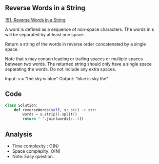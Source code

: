 ## Reverse Words in a String

[151. Reverse Words in a String](https://leetcode.com/problems/reverse-words-in-a-string)

A word is defined as a sequence of non-space characters. The words in s will be separated by at least one space.

Return a string of the words in reverse order concatenated by a single space.

Note that s may contain leading or trailing spaces or multiple spaces between two words. The returned string should only have a single space separating the words. Do not include any extra spaces.

Input: s = "the sky is blue"
Output: "blue is sky the"


## Code
```python
class Solution:
    def reverseWords(self, s: str) -> str:
        words = s.strip().split()
        return " ".join(words[::-1])
```

## Analysis
- Time complexity : O(N)
- Space complexity: O(N)
- Note: Easy question.